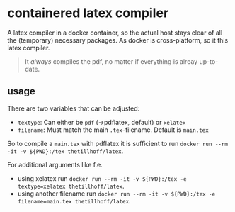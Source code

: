 # containered latex compiler
A latex compiler in a docker container, so the actual host stays clear of all the (temporary) necessary packages. As docker is cross-platform, so it this latex compiler.

> It _always_ compiles the pdf, no matter if everything is alreay up-to-date.

## usage

There are two variables that can be adjusted:
- `textype`: Can either be `pdf` (->pdflatex, default) or `xelatex`
- `filename`: Must match the main `.tex`-filename. Default is `main.tex`

So to compile a `main.tex` with pdflatex it is sufficient to run `docker run --rm -it -v ${PWD}:/tex thetillhoff/latex`.

For additional arguments like f.e.
- using xelatex run `docker run --rm -it -v ${PWD}:/tex -e textype=xelatex thetillhoff/latex`.
- using another filename run `docker run --rm -it -v ${PWD}:/tex -e filename=main.tex thetillhoff/latex`.
